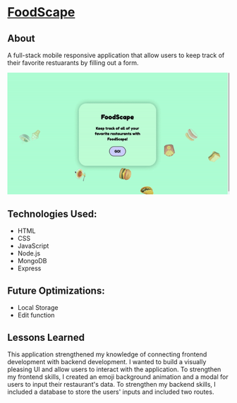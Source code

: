 # <a href = "https://food--scape.herokuapp.com/" target="">FoodScape</a>

## About 
A full-stack mobile responsive application that allow users to keep track of their favorite restuarants by filling out a form. 

<img src = "https://github.com/Nafisa-Huda/FoodScape/blob/main/ezgif.com-gif-maker%20(3).gif">



## Technologies Used:
- HTML
- CSS
- JavaScript
- Node.js
- MongoDB
- Express

## Future Optimizations:
- Local Storage 
- Edit function 
 
## Lessons Learned 

This application strengthened my knowledge of connecting frontend development with backend development. I wanted to build a visually pleasing UI and allow users to interact with the application. To strengthen my frontend skills, I created an emoji background animation and a modal for users to input their restaurant's data. To strengthen my backend skills, I included a database to store the users' inputs and included two routes. 
